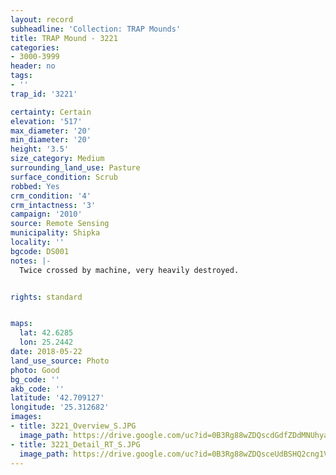```yaml
---
layout: record
subheadline: 'Collection: TRAP Mounds'
title: TRAP Mound - 3221
categories:
- 3000-3999
header: no
tags:
- ''
trap_id: '3221'

certainty: Certain
elevation: '517'
max_diameter: '20'
min_diameter: '20'
height: '3.5'
size_category: Medium
surrounding_land_use: Pasture
surface_condition: Scrub
robbed: Yes
crm_condition: '4'
crm_intactness: '3'
campaign: '2010'
source: Remote Sensing
municipality: Shipka
locality: ''
bgcode: DS001
notes: |-
  Twice crossed by machine, very heavily destroyed.


rights: standard


maps:
  lat: 42.6285
  lon: 25.2442
date: 2018-05-22
land_use_source: Photo
photo: Good
bg_code: ''
akb_code: ''
latitude: '42.709127'
longitude: '25.312682'
images:
- title: 3221_Overview_S.JPG
  image_path: https://drive.google.com/uc?id=0B3Rg88wZDQscdGdfZDdMNUhyam8
- title: 3221_Detail_RT_S.JPG
  image_path: https://drive.google.com/uc?id=0B3Rg88wZDQsceUdBSHQ2cng1Vnc
---
```

